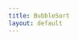 ```yaml
---
title: BubbleSort
layout: default
---
```


<script src="https://gist.github.com/kaibaooo/8c3fcd78e3f685b42d5399d04f6f6e45.js"></script>